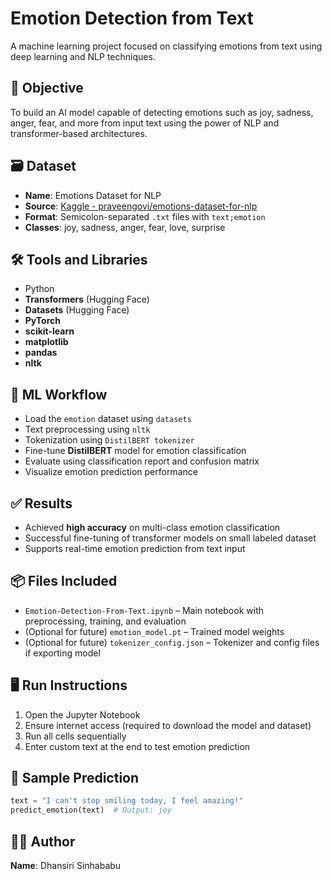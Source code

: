 # Emotion Detection from Text  
A machine learning project focused on classifying emotions from text using deep learning and NLP techniques.



## 📌 Objective  
To build an AI model capable of detecting emotions such as joy, sadness, anger, fear, and more from input text using the power of NLP and transformer-based architectures.



## 🗃️ Dataset  
- **Name**: Emotions Dataset for NLP  
- **Source**: [Kaggle - praveengovi/emotions-dataset-for-nlp](https://www.kaggle.com/datasets/praveengovi/emotions-dataset-for-nlp)  
- **Format**: Semicolon-separated `.txt` files with `text;emotion`  
- **Classes**: joy, sadness, anger, fear, love, surprise


## 🛠️ Tools and Libraries  
- Python  
- **Transformers** (Hugging Face)  
- **Datasets** (Hugging Face)  
- **PyTorch**  
- **scikit-learn**  
- **matplotlib**  
- **pandas**  
- **nltk**  


## 🧠 ML Workflow  
- Load the `emotion` dataset using `datasets`  
- Text preprocessing using `nltk`  
- Tokenization using `DistilBERT tokenizer`  
- Fine-tune **DistilBERT** model for emotion classification  
- Evaluate using classification report and confusion matrix  
- Visualize emotion prediction performance  


## ✅ Results  
- Achieved **high accuracy** on multi-class emotion classification  
- Successful fine-tuning of transformer models on small labeled dataset  
- Supports real-time emotion prediction from text input  


## 📦 Files Included  
- `Emotion-Detection-From-Text.ipynb` – Main notebook with preprocessing, training, and evaluation  
- (Optional for future) `emotion_model.pt` – Trained model weights  
- (Optional for future) `tokenizer_config.json` – Tokenizer and config files if exporting model  


## 🖥️ Run Instructions  
1. Open the Jupyter Notebook  
2. Ensure internet access (required to download the model and dataset)  
3. Run all cells sequentially  
4. Enter custom text at the end to test emotion prediction  


## 🧪 Sample Prediction  
```python
text = "I can't stop smiling today, I feel amazing!"
predict_emotion(text)  # Output: joy
```


## 👨‍💻 Author  
**Name**: Dhansiri Sinhababu
